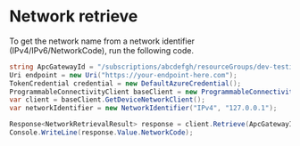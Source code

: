 # Network retrieve

To get the network name from a network identifier (IPv4/IPv6/NetworkCode), run the following code.

```C# Snippet:APC_Sample_NetworkRetrievalTest
string ApcGatewayId = "/subscriptions/abcdefgh/resourceGroups/dev-testing-eastus/providers/Microsoft.programmableconnectivity/gateways/apcg-eastus";
Uri endpoint = new Uri("https://your-endpoint-here.com");
TokenCredential credential = new DefaultAzureCredential();
ProgrammableConnectivityClient baseClient = new ProgrammableConnectivityClient(endpoint, credential);
var client = baseClient.GetDeviceNetworkClient();
var networkIdentifier = new NetworkIdentifier("IPv4", "127.0.0.1");

Response<NetworkRetrievalResult> response = client.Retrieve(ApcGatewayId, networkIdentifier);
Console.WriteLine(response.Value.NetworkCode);
```
